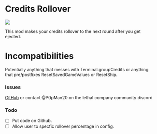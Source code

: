 # Credits Rollover

![](https://cdn.discordapp.com/attachments/926749935263698967/1182209177641300069/banner.png?ex=6583dd18&is=65716818&hm=253f7bcda6c51750d3176b275e79621a464308b8acc74acb3f1c18d92bef48e9&)

This mod makes your credits rollover to the next round after you get ejected.

# Incompatibilities

Potentially anything that messes with Terminal.groupCredits or anything that pre/postfixes ResetSavedGameValues or ResetShip.

### Issues

[GitHub](https://github.com/P0pMan20/CreditRollover) or contact @P0pMan20 on the lethal company community discord

### Todo

-[ ] Put code on Github.
-[ ] Allow user to specfic rollover percentage in config.